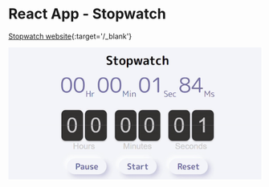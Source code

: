 # React App - Stopwatch

[Stopwatch website](https://flip-stopwatch-with-deal.netlify.app/){:target='/_blank'}

![Stopwatch demo gif file](https://github.com/Saniksi/Stopwatch/blob/master/public/stopwatch.gif)
